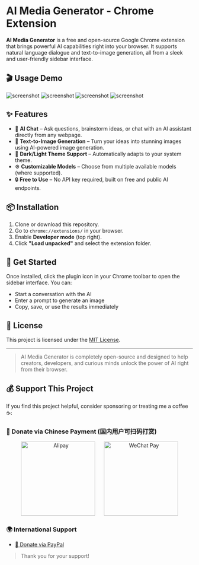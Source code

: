 # AI Media Generator - Chrome Extension

**AI Media Generator** is a free and open-source Google Chrome extension that brings powerful AI capabilities right into your browser. It supports natural language dialogue and text-to-image generation, all from a sleek and user-friendly sidebar interface.

## 🎬 Usage Demo
![screenshot](screenshots/1.png) 
![screenshot](screenshots/2.png) 
![screenshot](screenshots/3.png) 
![screenshot](screenshots/4.png) 

## ✨ Features

- 🧠 **AI Chat** – Ask questions, brainstorm ideas, or chat with an AI assistant directly from any webpage.
- 🎨 **Text-to-Image Generation** – Turn your ideas into stunning images using AI-powered image generation.
- 🌙 **Dark/Light Theme Support** – Automatically adapts to your system theme.
- ⚙️ **Customizable Models** – Choose from multiple available models (where supported).
- 🔒 **Free to Use** – No API key required, built on free and public AI endpoints.

## 📦 Installation

1. Clone or download this repository.
2. Go to `chrome://extensions/` in your browser.
3. Enable **Developer mode** (top right).
4. Click **"Load unpacked"** and select the extension folder.

## 🚀 Get Started

Once installed, click the plugin icon in your Chrome toolbar to open the sidebar interface. You can:
- Start a conversation with the AI
- Enter a prompt to generate an image
- Copy, save, or use the results immediately

## 📄 License

This project is licensed under the [MIT License](LICENSE).

---

> AI Media Generator is completely open-source and designed to help creators, developers, and curious minds unlock the power of AI right from their browser.

## 💰 Support This Project

If you find this project helpful, consider sponsoring or treating me a coffee ☕:

### 🧧 Donate via Chinese Payment (国内用户可扫码打赏)

<p align="center">
  <img src="assets/alipay.jpg" alt="Alipay" width="200" style="margin-right: 20px;"/>
  <img src="assets/wechat.jpg" alt="WeChat Pay" width="200"/>
</p>

### 🌍 International Support

- [💸 Donate via PayPal](https://paypal.me/yangshuohao?country.x=C2&locale.x=zh_XC)

> Thank you for your support!
